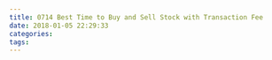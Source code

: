 ```yaml
---
title: 0714 Best Time to Buy and Sell Stock with Transaction Fee
date: 2018-01-05 22:29:33
categories:
tags:
---
```

